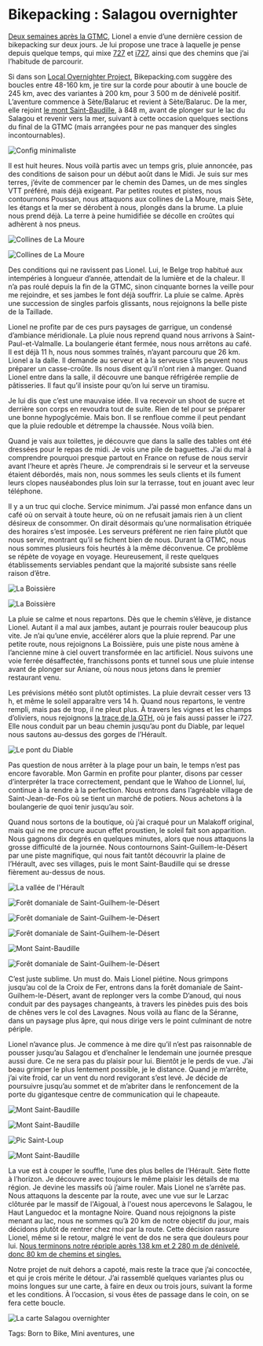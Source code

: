 # Bikepacking : Salagou overnighter

[Deux semaines après la GTMC](https://tcrouzet.com/2021/07/26/la-gtmc-des-bijoux-a-travers-les-cailloux/), Lionel a envie d’une dernière cession de bikepacking sur deux jours. Je lui propose une trace à laquelle je pense depuis quelque temps, qui mixe [727](https://tcrouzet.com/727tour/) et [i727](https://tcrouzet.com/2021/06/10/i727-nouveau-projet-bikepacking/), ainsi que des chemins que j’ai l’habitude de parcourir.<span id="more-60059"></span>

Si dans son [Local Overnighter Project](https://bikepacking.com/overnighters/), Bikepacking.com suggère des boucles entre 48-160 km, je tire sur la corde pour aboutir à une boucle de 245 km, avec des variantes à 200 km, pour 3 500 m de dénivelé positif. L’aventure commence à Sète/Balaruc et revient à Sète/Balaruc. De la mer, elle rejoint [le mont Saint-Baudille](https://fr.wikipedia.org/wiki/Mont_Saint-Baudille), à 848 m, avant de plonger sur le lac du Salagou et revenir vers la mer, suivant à cette occasion quelques sections du final de la GTMC (mais arrangées pour ne pas manquer des singles incontournables).

![Config minimaliste](https://tcrouzet.com/images_tc/2021/08/IMG_1368.jpeg)

Il est huit heures. Nous voilà partis avec un temps gris, pluie annoncée, pas des conditions de saison pour un début août dans le Midi. Je suis sur mes terres, j’évite de commencer par le chemin des Dames, un de mes singles VTT préféré, mais déjà exigeant. Par petites routes et pistes, nous contournons Poussan, nous attaquons aux collines de La Moure, mais Sète, les étangs et la mer se dérobent à nous, plongés dans la brume. La pluie nous prend déjà. La terre à peine humidifiée se décolle en croûtes qui adhèrent à nos pneus.

![Collines de La Moure](https://tcrouzet.com/images_tc/2021/08/IMG_1370.jpeg)

![Collines de La Moure](https://tcrouzet.com/images_tc/2021/08/IMG_1375.jpeg)

Des conditions qui ne ravissent pas Lionel. Lui, le Belge trop habitué aux intempéries à longueur d’année, attendait de la lumière et de la chaleur. Il n’a pas roulé depuis la fin de la GTMC, sinon cinquante bornes la veille pour me rejoindre, et ses jambes le font déjà souffrir. La pluie se calme. Après une succession de singles parfois glissants, nous rejoignons la belle piste de la Taillade.

Lionel ne profite par de ces purs paysages de garrigue, un condensé d’ambiance méridionale. La pluie nous reprend quand nous arrivons à Saint-Paul-et-Valmalle. La boulangerie étant fermée, nous nous arrêtons au café. Il est déjà 11 h, nous nous sommes traînés, n’ayant parcouru que 26 km. Lionel a la dalle. Il demande au serveur et à la serveuse s’ils peuvent nous préparer un casse-croûte. Ils nous disent qu’il n’ont rien à manger. Quand Lionel entre dans la salle, il découvre une banque réfrigérée remplie de pâtisseries. Il faut qu’il insiste pour qu’on lui serve un tiramisu.

Je lui dis que c’est une mauvaise idée. Il va recevoir un shoot de sucre et derrière son corps en revoudra tout de suite. Rien de tel pour se préparer une bonne hypoglycémie. Mais bon. Il se renfloue comme il peut pendant que la pluie redouble et détrempe la chaussée. Nous voilà bien.

Quand je vais aux toilettes, je découvre que dans la salle des tables ont été dressées pour le repas de midi. Je vois une pile de baguettes. J’ai du mal à comprendre pourquoi presque partout en France on refuse de nous servir avant l’heure et après l’heure. Je comprendrais si le serveur et la serveuse étaient débordés, mais non, nous sommes les seuls clients et ils fument leurs clopes nauséabondes plus loin sur la terrasse, tout en jouant avec leur téléphone.

Il y a un truc qui cloche. Service minimum. J’ai passé mon enfance dans un café où on servait à toute heure, où on ne refusait jamais rien à un client désireux de consommer. On dirait désormais qu’une normalisation étriquée des horaires s’est imposée. Les serveurs préfèrent ne rien faire plutôt que nous servir, montrant qu’il se fichent bien de nous. Durant la GTMC, nous nous sommes plusieurs fois heurtés à la même déconvenue. Ce problème se répète de voyage en voyage. Heureusement, il reste quelques établissements serviables pendant que la majorité subsiste sans réelle raison d’être.

![La Boissière](https://tcrouzet.com/images_tc/2021/08/IMG_1381.jpeg)

![La Boissière](https://tcrouzet.com/images_tc/2021/08/IMG_1383.jpeg)

La pluie se calme et nous repartons. Dès que le chemin s’élève, je distance Lionel. Autant il a mal aux jambes, autant je pourrais rouler beaucoup plus vite. Je n’ai qu’une envie, accélérer alors que la pluie reprend. Par une petite route, nous rejoignons La Boissière, puis une piste nous amène à l’ancienne mine à ciel ouvert transformée en lac artificiel. Nous suivons une voie ferrée désaffectée, franchissons ponts et tunnel sous une pluie intense avant de plonger sur Aniane, où nous nous jetons dans le premier restaurant venu.

Les prévisions météo sont plutôt optimistes. La pluie devrait cesser vers 13 h, et même le soleil apparaître vers 14 h. Quand nous repartons, le ventre rempli, mais pas de trop, il ne pleut plus. À travers les vignes et les champs d’oliviers, nous rejoignons [la trace de la GTH](https://sitesvtt.ffc.fr/grandes-traversees/la-grande-traversee-de-lherault/), où je fais aussi passer le i727. Elle nous conduit par un beau chemin jusqu’au pont du Diable, par lequel nous sautons au-dessus des gorges de l’Hérault.

![Le pont du Diable](https://tcrouzet.com/images_tc/2021/08/IMG_1389.jpeg)

Pas question de nous arrêter à la plage pour un bain, le temps n’est pas encore favorable. Mon Garmin en profite pour planter, disons par cesser d’interpréter la trace correctement, pendant que le Wahoo de Lionnel, lui, continue à la rendre à la perfection. Nous entrons dans l’agréable village de Saint-Jean-de-Fos où se tient un marché de potiers. Nous achetons à la boulangerie de quoi tenir jusqu’au soir.

Quand nous sortons de la boutique, où j’ai craqué pour un Malakoff original, mais qui ne me procure aucun effet proustien, le soleil fait son apparition. Nous gagnons dix degrés en quelques minutes, alors que nous attaquons la grosse difficulté de la journée. Nous contournons Saint-Guillem-le-Désert par une piste magnifique, qui nous fait tantôt découvrir la plaine de l’Hérault, avec ses villages, puis le mont Saint-Baudille qui se dresse fièrement au-dessus de nous.

![La vallée de l'Hérault](https://tcrouzet.com/images_tc/2021/08/IMG_1393.jpeg)

![Forêt domaniale de Saint-Guilhem-le-Désert](https://tcrouzet.com/images_tc/2021/08/IMG_1403.jpeg)

![Forêt domaniale de Saint-Guilhem-le-Désert](https://tcrouzet.com/images_tc/2021/08/IMG_1414.jpeg)

![Forêt domaniale de Saint-Guilhem-le-Désert](https://tcrouzet.com/images_tc/2021/08/IMG_1418.jpeg)

![Mont Saint-Baudille](https://tcrouzet.com/images_tc/2021/08/IMG_1423.jpeg)

![Forêt domaniale de Saint-Guilhem-le-Désert](https://tcrouzet.com/images_tc/2021/08/IMG_1425.jpeg)

C’est juste sublime. Un must do. Mais Lionel piétine. Nous grimpons jusqu’au col de la Croix de Fer, entrons dans la forêt domaniale de Saint-Guilhem-le-Désert, avant de replonger vers la combe D’anoud, qui nous conduit par des paysages changeants, à travers les pinèdes puis des bois de chênes vers le col des Lavagnes. Nous voilà au flanc de la Séranne, dans un paysage plus âpre, qui nous dirige vers le point culminant de notre périple.

Lionel n’avance plus. Je commence à me dire qu’il n’est pas raisonnable de pousser jusqu’au Salagou et d’enchaîner le lendemain une journée presque aussi dure. Ce ne sera pas du plaisir pour lui. Bientôt je le perds de vue. J’ai beau grimper le plus lentement possible, je le distance. Quand je m’arrête, j’ai vite froid, car un vent du nord revigorant s’est levé. Je décide de poursuivre jusqu’au sommet et de m’abriter dans le renfoncement de la porte du gigantesque centre de communication qui le chapeaute.

![Mont Saint-Baudille](https://tcrouzet.com/images_tc/2021/08/IMG_1442.jpeg)

![Mont Saint-Baudille](https://tcrouzet.com/images_tc/2021/08/IMG_1445.jpeg)

![Pic Saint-Loup](https://tcrouzet.com/images_tc/2021/08/IMG_1447.jpeg)

![Mont Saint-Baudille](https://tcrouzet.com/images_tc/2021/08/IMG_1453.jpeg)

La vue est à couper le souffle, l’une des plus belles de l’Hérault. Sète flotte à l’horizon. Je découvre avec toujours le même plaisir les détails de ma région. Je devine les massifs où j’aime rouler. Mais Lionel ne s’arrête pas. Nous attaquons la descente par la route, avec une vue sur le Larzac clôturée par le massif de l'Aigoual, à l'ouest nous apercevons le Salagou, le Haut Languedoc et la montagne Noire. Quand nous rejoignons la piste menant au lac, nous ne sommes qu’à 20 km de notre objectif du jour, mais décidons plutôt de rentrer chez moi par la route. Cette décision rassure Lionel, même si le retour, malgré le vent de dos ne sera que douleurs pour lui. [Nous terminons notre répriple après 138 km et 2 280 m de dénivelé, donc 80 km de chemins et singles.](https://www.strava.com/activities/5755021122)

Notre projet de nuit dehors a capoté, mais reste la trace que j’ai concoctée, et qui je crois mérite le détour. J’ai rassemblé quelques variantes plus ou moins longues sur une carte, à faire en deux ou trois jours, suivant la forme et les conditions. À l’occasion, si vous êtes de passage dans le coin, on se fera cette boucle.

![La carte Salagou overnighter](https://www.google.com/maps/d/u/0/edit?mid=1df7rFRuwE8aKFOaUry4aaANrClTpGxms&usp=sharing)



Tags: Born to Bike, Mini aventures, une